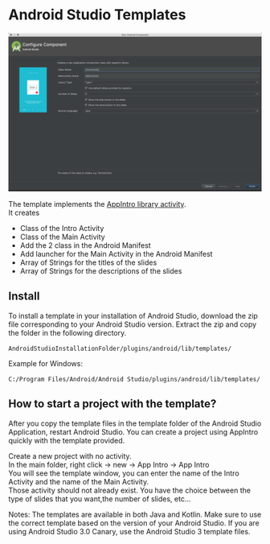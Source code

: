 # Android Studio Templates

![Template App Intro](./template_app_intro.png "Template App Intro")

The template implements the [AppIntro library activity][1].  
It creates
- Class of the Intro Activity
- Class of the Main Activity
- Add the 2 class in the Android Manifest
- Add launcher for the Main Activity in the Android Manifest
- Array of Strings for the titles of the slides
- Array of Strings for the descriptions of the slides


## Install

To install a template in your installation of Android Studio, download
the zip file corresponding to your Android Studio version. Extract the 
zip and copy the folder in the following directory.

```
AndroidStudioInstallationFolder/plugins/android/lib/templates/
```
Example for Windows:
```
C:/Program Files/Android/Android Studio/plugins/android/lib/templates/
```


## How to start a project with the template?

After you copy the template files in the template folder of the Android Studio Application, restart Android Studio.
You can create a project using AppIntro quickly with the template provided.  

Create a new project with no activity.  
In the main folder, right click -> new -> App Intro -> App Intro  
You will see the template window, you can enter the name of the Intro Activity and the name of the Main Activity.  
Those activity should not already exist. You have the choice between the type of slides that you want,the number of slides, etc...  

Notes: The templates are available in both Java and Kotlin. Make sure to use the correct template based on the version of your Android Studio. If you are using Android Studio 3.0 Canary, use the Android Studio 3 template files.

[1]: https://github.com/apl-devs/AppIntro

